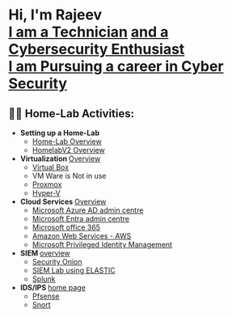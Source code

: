 <h1>Hi, I'm Rajeev <br/><a href="">I am a Technician</a> <a href=""> and a Cybersecurity Enthusiast <br> I am Pursuing a career in Cyber Security </a></h1>

<h2>👨‍💻 Home-Lab Activities:</h2>

- <b>Setting up a Home-Lab</b>
  - [Home-Lab Overview](https://github.com/rajeevlraman/Homelab/tree/main)
  - [HomelabV2 Overview](https://github.com/rajeevlraman/Homelabv2/tree/main)
- <b>Virtualization  </b>[ Overview ](https://github.com/rajeevlraman/Virtualization)
  - [Virtual Box](https://github.com/rajeevlraman/Virtualization/blob/main/assets/VirtualBox.md) <b><i></b></i>
  - VM Ware is Not in use <b><i></b></i>
  - [Proxmox](https://github.com/rajeevlraman/Virtualization/blob/main/assets/Proxmox.md) <b><i></b></i>
  - [Hyper-V](https://github.com/rajeevlraman/Virtualization/blob/main/assets/Hyper-V.md) <b><i></b></i>
- <b>Cloud Services  </b></b>[ Overview ](https://github.com/rajeevlraman/CloudServices)
  - [Microsoft Azure AD admin centre ](https://camo.githubusercontent.com/3eb9cb729638177c30c357ac03d593b8fcbb555097c4b21834020f57a612c0bb/68747470733a2f2f692e696d6775722e636f6d2f6c56716552646f2e706e67) <b><i></b></i>
  - [Microsoft Entra admin centre](https://camo.githubusercontent.com/7226367204999fa5bdbe824372de69f124e0d70c067396de494b3d70a3271d39/68747470733a2f2f692e696d6775722e636f6d2f6f46385875544a2e706e67) <b><i></b></i>
  - [Microsoft office 365](https://camo.githubusercontent.com/cf337c4e3707c542562f62b6cf7a2a2353fd85b7d65d0354c4a781703cda26ad/68747470733a2f2f692e696d6775722e636f6d2f486443336758722e706e67) <b><i></b></i>
  - [Amazon Web Services - AWS](https://camo.githubusercontent.com/70b05c458caaf0d1df28c59712f8631b68e005d8a00ce7442f36fc3537b08952/68747470733a2f2f692e696d6775722e636f6d2f61684c4a45724d2e706e67) <b><i></b></i>
  - [Microsoft Privileged Identity Management ](https://github.com/rajeevlraman/Microsoft_Enterprise_mobility_and_security)
- <b>SIEM  </b></b>[ overview ](https://github.com/rajeevlraman/SIEM)
  - [Security Onion](https://github.com/rajeevlraman/SIEM/blob/main/assets/Securityonion.md)
  - [SIEM Lab using ELASTIC](https://github.com/rajeevlraman/Elastic-SIEM)
  - [Splunk](https://camo.githubusercontent.com/baf82611796117f4b055262cb156fa96a9333a6d3fc389dd00edac80e9d41d28/68747470733a2f2f692e696d6775722e636f6d2f656a524b4c36732e706e67)
- <b>IDS/IPS  </b>[ home page ](https://github.com/rajeevlraman/IDS-IPS)
  - [Pfsense](https://camo.githubusercontent.com/c33845ad2fd578c6f7c646972fcfb06674a0311558d867b1929919259bfac2ef/68747470733a2f2f692e696d6775722e636f6d2f334f36586e39312e706e67)
  - [Snort](https://camo.githubusercontent.com/2dcf8d87b8eccc33adb286621983cc1fa155f30838ab8600a6463c56bc935904/68747470733a2f2f692e696d6775722e636f6d2f455946543351392e706e67)



<!--

Here are some ideas to get you started:

- 🔭 I’m currently working on ...
- 🌱 I’m currently learning ...
- 👯 I’m looking to collaborate on ...
- 🤔 I’m looking for help with ...
- 💬 Ask me about ...
- 📫 How to reach me: ...
- 😄 Pronouns: ...
- ⚡ Fun fact: ...
-->
